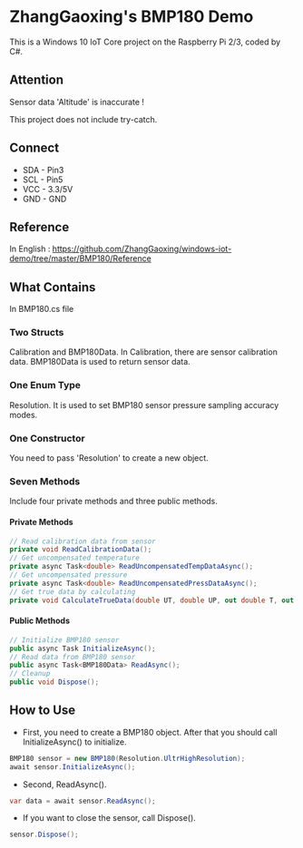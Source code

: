 # ZhangGaoxing's BMP180 Demo
This is a Windows 10 IoT Core project on the Raspberry Pi 2/3, coded by C#.

## Attention
Sensor data 'Altitude' is inaccurate !

This project does not include try-catch.

## Connect
* SDA - Pin3
* SCL - Pin5
* VCC - 3.3/5V
* GND - GND

## Reference
In English : https://github.com/ZhangGaoxing/windows-iot-demo/tree/master/BMP180/Reference

## What Contains
In BMP180.cs file
### Two Structs
Calibration and BMP180Data. In Calibration, there are sensor calibration data. BMP180Data is used to return sensor data.
### One Enum Type
Resolution. It is used to set BMP180 sensor pressure sampling accuracy modes.
### One Constructor
You need to pass 'Resolution' to create a new object.
### Seven Methods
Include four private methods and three public methods.
#### Private Methods
```C#
// Read calibration data from sensor
private void ReadCalibrationData();
// Get uncompensated temperature
private async Task<double> ReadUncompensatedTempDataAsync();
// Get uncompensated pressure
private async Task<double> ReadUncompensatedPressDataAsync();
// Get true data by calculating
private void CalculateTrueData(double UT, double UP, out double T, out double P);
```
#### Public Methods
```C#
// Initialize BMP180 sensor
public async Task InitializeAsync();
// Read data from BMP180 sensor
public async Task<BMP180Data> ReadAsync();
// Cleanup
public void Dispose();
```

## How to Use
* First, you need to create a BMP180 object. After that you should call InitializeAsync() to initialize.
```C#
BMP180 sensor = new BMP180(Resolution.UltrHighResolution);
await sensor.InitializeAsync();
```
* Second, ReadAsync().
```C#
var data = await sensor.ReadAsync();
```
* If you want to close the sensor, call Dispose().
```C#
sensor.Dispose();
```
